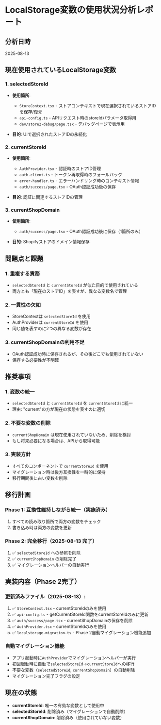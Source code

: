 # LocalStorage変数の使用状況分析レポート

## 分析日時
2025-08-13

## 現在使用されているLocalStorage変数

### 1. selectedStoreId
- **使用箇所**:
  - `StoreContext.tsx` - ストアコンテキストで現在選択されているストアIDを保存/復元
  - `api-config.ts` - APIリクエスト時のstoreIdパラメータ取得用
  - `dev/store2-debug/page.tsx` - デバッグページで表示用

- **目的**: UIで選択されたストアIDの永続化

### 2. currentStoreId  
- **使用箇所**:
  - `AuthProvider.tsx` - 認証時のストアID管理
  - `auth-client.ts` - トークン再取得時のフォールバック
  - `error-handler.ts` - エラーハンドリング時のコンテキスト情報
  - `auth/success/page.tsx` - OAuth認証成功後の保存

- **目的**: 認証に関連するストアIDの管理

### 3. currentShopDomain
- **使用箇所**:
  - `auth/success/page.tsx` - OAuth認証成功後に保存（1箇所のみ）

- **目的**: Shopifyストアのドメイン情報保存

## 問題点と課題

### 1. 重複する責務
- `selectedStoreId` と `currentStoreId` が似た目的で使用されている
- 両方とも「現在のストアID」を表すが、異なる変数名で管理

### 2. 一貫性の欠如
- StoreContextは `selectedStoreId` を使用
- AuthProviderは `currentStoreId` を使用
- 同じ値を表すのに2つの異なる変数が存在

### 3. currentShopDomainの利用不足
- OAuth認証成功時に保存されるが、その後どこでも使用されていない
- 保存する必要性が不明確

## 推奨事項

### 1. 変数の統一
- `selectedStoreId` と `currentStoreId` を `currentStoreId` に統一
- 理由: "current"の方が現在の状態を表すのに適切

### 2. 不要な変数の削除
- `currentShopDomain` は現在使用されていないため、削除を検討
- もし将来必要になる場合は、APIから取得可能

### 3. 実装方針
- すべてのコンポーネントで `currentStoreId` を使用
- マイグレーション時は後方互換性を一時的に保持
- 移行期間後に古い変数を削除

## 移行計画

### Phase 1: 互換性維持しながら統一（実施済み）
1. すべての読み取り箇所で両方の変数をチェック
2. 書き込み時は両方の変数を更新

### Phase 2: 完全移行（2025-08-13 完了）
1. ✅ `selectedStoreId` への参照を削除
2. ✅ `currentShopDomain` の削除完了
3. ✅ マイグレーションヘルパーの自動実行

## 実装内容（Phase 2完了）

### 更新済みファイル（2025-08-13）:
1. ✅ `StoreContext.tsx` - currentStoreIdのみを使用
2. ✅ `api-config.ts` - getCurrentStoreId関数をcurrentStoreIdのみに更新
3. ✅ `auth/success/page.tsx` - currentShopDomainの保存を削除
4. ✅ `AuthProvider.tsx` - currentStoreIdのみを使用
5. ✅ `localstorage-migration.ts` - Phase 2自動マイグレーション機能追加

### 自動マイグレーション機能
- アプリ起動時に`AuthProvider`でマイグレーションヘルパーが実行
- 初回起動時に自動で`selectedStoreId`→`currentStoreId`への移行
- 不要な変数（`selectedStoreId`, `currentShopDomain`）の自動削除
- マイグレーション完了フラグの設定

## 現在の状態
- **currentStoreId**: 唯一の有効な変数として使用中
- **selectedStoreId**: 削除済み（マイグレーションで自動削除）
- **currentShopDomain**: 削除済み（使用されていない変数）

